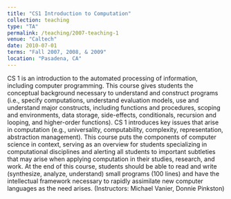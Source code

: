 ```yaml
---
title: "CS1 Introduction to Computation"
collection: teaching
type: "TA"
permalink: /teaching/2007-teaching-1
venue: "Caltech"
date: 2010-07-01
terms: "Fall 2007, 2008, & 2009"
location: "Pasadena, CA"
---
```


CS 1 is an introduction to the automated processing of information, including computer programming. This course gives students the conceptual background necessary to understand and construct programs (i.e., specify computations, understand evaluation models, use and understand major constructs, including functions and procedures, scoping and environments, data storage, side-effects, conditionals, recursion and looping, and higher-order functions). CS 1 introduces key issues that arise in computation (e.g., universality, computability, complexity, representation, abstraction management). This course puts the components of computer science in context, serving as an overview for students specializing in computational disciplines and alerting all students to important subtleties that may arise when applying computation in their studies, research, and work. At the end of this course, students should be able to read and write (synthesize, analyze, understand) small programs (100 lines) and have the intellectual framework necessary to rapidly assimilate new computer languages as the need arises. (Instructors: Michael Vanier, Donnie Pinkston)